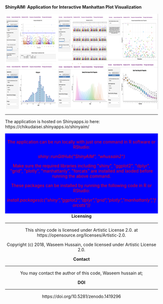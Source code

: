  <b> ShinyAIM: Application for Interactive Manhattan Plot Visualization</b>
 
![](www/image.png)
<hr> 
The application is hosted on Shinyapps.io here: https://chikudaisei.shinyapps.io/shinyaim/
<header class = "mainHeader">
<p>
<div style="background-color:blue;color:red;padding:5px;">
<p>The application can be run  locally with just one command in R software or RStudio:</p>
<p><i>shiny::runGitHub("ShinyAIM", "whussain2")</i></p>
<p>Make sure the required libraries including "shiny", "ggplot2", "dplyr", "grid", "plotly", "manhattanly", "forcats" are installed and laoded before running the above command.</p>
<p>These packages can be installed by running the following code in R or RStudio:</p> 
<p><i>install.packages(c("shiny","ggplot2","dplyr","grid","plotly","manhattanly","forcats"))</i></p>
</div>
<b>Licensing</b>
<hr>
<p>This shiny code is licensed under Artistic License 2.0. at https://opensource.org/licenses/Artistic-2.0.</p> 
<p>Copyright (c) 2018, Waseem Hussain,  code licensed under Artistic License 2.0.</p>

<b>Contact</b>
<hr>
<p>You may contact the author of this code, Waseem hussain at<awaseem.hussain@unl.edu</a>; <awaseemhussain907@gmail.com</a></p>

<b> DOI </b>
<hr>
https://doi.org/10.5281/zenodo.1419296
